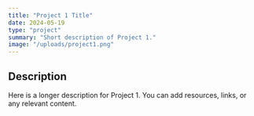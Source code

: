 ```yaml
---
title: "Project 1 Title"
date: 2024-05-19
type: "project"
summary: "Short description of Project 1."
image: "/uploads/project1.png"
---
```


## Description

Here is a longer description for Project 1. You can add resources, links, or any relevant content.

